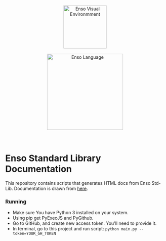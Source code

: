 <p align="center">
  <br/>
  <a href="http://enso.org">
      <img
          src="https://user-images.githubusercontent.com/1623053/79905826-22bac080-8417-11ea-82b0-ee015904a485.png"
          alt="Enso Visual Environmment"
          width="136"
      />
  </a>
  <br/>
  <br/>
  <a href="http://enso.org">
      <img
          src="https://user-images.githubusercontent.com/1623053/75661125-05664300-5c6d-11ea-9bd3-8a5355db9609.png"
          alt="Enso Language"
          width="240"
      />
  </a>
  <br/>
  <br/>
  <br/>
</p>

# Enso Standard Library Documentation

This repository contains scripts that generates HTML docs from Enso Std-Lib.
Documentation is drawn from
[here](https://github.com/enso-org/enso/tree/main/distribution/std-lib).

### Running

- Make sure You have Python 3 installed on your system.
- Using pip get PyExecJS and PyGithub.
- Go to GitHub, and create new access token. You'll need to provide it.
- In terminal, go to this project and run script:
  `python main.py --token=YOUR_GH_TOKEN`
